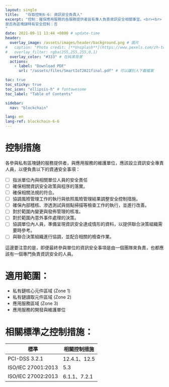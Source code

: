 ```yaml
---
layout: single
title:   "存取控制6-6: 資訊安全負責人"
excerpt: "控制：確保應用服務的各服務提供者皆有專人負責資訊安全相關事宜。<br><br>
是否為區塊鏈特有安全控制：否
" 
date: 2021-09-11 13:44 +0800 # update-time
header:
  overlay_image: /assets/images/header/background.png # 圖片
#   caption: "Photo credit: [**Unsplash**](https://www.pexels.com/zh-tw/search/earth/)" # 可以表示圖片來源
#   overlay_filter: rgba(255,255,255,0.1)
  overlay_color: "#333" # 在純黑背景
  actions:
    - label: "Download PDF"
      url: "/assets/files/SmartIoT2021final.pdf" # 可以讓別人下載檔案

toc: true
toc_sticky: true
toc_icon: "ellipsis-h" # fontawesome
toc_label: "Table of Contents"

sidebar:
  nav: "blockchain"

lang: en
lang-ref: blockchain-6-6
---
```



# 控制措施
各參與私有區塊鏈的服務提供者，與應用服務的維護單位，應該設立資訊安全專責人員，以便負責以下的資通安全事項：

- [ ] 指派單位內與相關單位人員的安全責任
- [ ] 確保相關資訊安全政策與程序的落實。
- [ ] 確保相關法規的符合。
- [ ] 協調風險管理工作的執行與依照風險管理結果調整安全控制措施。
- [ ] 確保內部稽核、滲透測試與弱點掃描等檢查工作的執行，並進行改善。
- [ ] 對於範圍內變更與發佈管理的核准。
- [ ] 對於範圍內意外事件處理的決策。
- [ ] 協調單位內人員，準備呈現資訊安全達成情形的資料，以提供聯合決策組織需要時參考。
- [ ] 與聯合決策組織進行協調，並配合相關的檢查作業。

這邊要注意的是，即便最終參與單位的資訊安全事項是由一個團隊來負責，也都應該有一個專門負責資訊安全的人員。

# 適用範圍：
- 私有鏈核心元件區域 (Zone 1)
- 私有鏈讀取元件區域 (Zone 2)
- 應用服務區域 (Zone 3)
- 應用服務的開發與維護單位


# 相關標準之控制措施：

| 標準               | 相關控制措施                    |
| ------------------ | ------------------------------- |
| PCI-DSS 3.2.1      | 12.4.1、12.5 |
| ISO/IEC 27001:2013 | 5.3 |
| ISO/IEC 27002:2013 | 6.1.1、7.2.1 |



